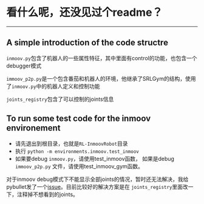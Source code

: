 # 看什么呢，还没见过个readme？

---------------------------------------------
A simple introduction of the code structre
---------------------------------------------------
`inmoov.py`包含了机器人的一些属性特征，其中里面有control的功能，也包含一个debugger模式

`immoov_p2p.py`是一个包含番茄和机器人的环境，他继承了SRLGym的结构，使用了`inmoov.py`中的机器人定义和控制功能

`joints_registry`包含了可以控制的joints信息


To run some test code for the inmoov environement
----------------------------------------------------
- 请先退出到根目录，也就是`RL-InmoovRobot`目录
- 执行 ``python -m environments.inmoov.test_inmoov``
- 如果要debug `inmoov.py`，请使用test_inmoov函数， 如果是debug `immoov_p2p.py` 文件，请使用test_inmoov_gym函数。

对于inmoov debug模式下不能显示全部joints的情况，暂时还无法解决，我给pybullet发了一个[issue](https://github.com/bulletphysics/bullet3/issues/2519)。目前比较好的解决方案是在
`joints_registry`里面改一下，注释掉不想看到的joints。